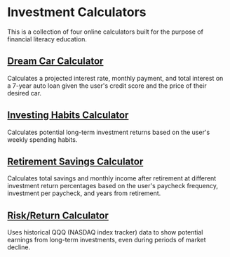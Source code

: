 # Investment Calculators

This is a collection of four online calculators built for the purpose of
financial literacy education.

## [Dream Car Calculator](https://oneill.sh/apps/investcalc/dreamcar/)

Calculates a projected interest rate, monthly payment, and total interest
on a 7-year auto loan given the user's credit score and the price of their
desired car.

## [Investing Habits Calculator](https://oneill.sh/apps/investcalc/habits/)

Calculates potential long-term investment returns based on the user's
weekly spending habits.

## [Retirement Savings Calculator](https://oneill.sh/apps/investcalc/retirement/)

Calculates total savings and monthly income after retirement at different
investment return percentages based on the user's paycheck frequency,
investment per paycheck, and years from retirement.

## [Risk/Return Calculator](https://oneill.sh/apps/investcalc/riskreturn/)

Uses historical QQQ (NASDAQ index tracker) data to show potential earnings from
long-term investments, even during periods of market decline.
